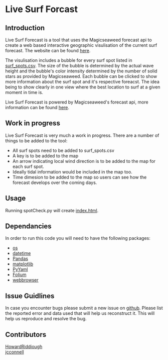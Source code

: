 # Live Surf Forcast

## Introduction
Live Surf Forecast is a tool that uses the Magicseaweed forecast api to create a web based interactive geographic visulisation of the current surf forecast. The website can be found [here](https://jcconnell.github.io/msw/).

The visulisation includes a bubble for every surf spot listed in [surf_spots.csv](https://github.com/jcconnell/msw/blob/master/data/surfspots.csv). The size of the bubble is determined by the actual wave height and the bubble's color intensity determined by the number of solid stars as provided by Magicseaweed. Each bubble can be clicked to show more information about the surf spot and it's respective foreacst. The idea being to show clearly in one view where the best location to surf at a given moment in time is.

Live Surf Forecast is powered by Magicseaweed's forecast api, more information can be found [here](https://magicseaweed.com/developer/api).

## Work in progress
Live Surf Forecast is very much a work in progress. There are a number of things to be added to the tool:

* All surf spots need to be added to surf_spots.csv
* A key is to be added to the map
* An arrow indicating local wind direction is to be added to the map for each surf spot.
* Ideally tidal information would be included in the map too.
* Time dimesion to be added to the map so users can see how the forecast develops over the coming days.

## Usage
Running spotCheck.py will create [index.html](https://github.com/HowardRiddiough/msw/blob/master/index.html).

## Dependancies
In order to run this code you will need to have the following packages:

* [os](https://docs.python.org/2/library/os.html)
* [datetime](https://docs.python.org/2/library/datetime.html)
* [Pandas](https://pandas.pydata.org/pandas-docs/stable/)
* [matplotlib](https://matplotlib.org/contents.html)
* [PyYaml](https://github.com/yaml/pyyaml)
* [Folium](https://github.com/python-visualization/folium)
* [webbrowser](https://docs.python.org/2/library/webbrowser.html)

## Issue Guidlines
In case you encounter bugs please submit a new issue on [github](https://github.com/HowardRiddiough/msw/issues). Please list the reported error and data used that will help us reconstruct it. This will help us reproduce and resolve the bug.

## Contributors
[HowardRiddiough](https://github.com/HowardRiddiough)  
[jcconnell](https://github.com/jcconnell)
